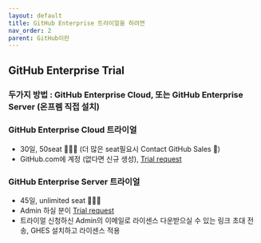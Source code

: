 ```yaml
---
layout: default
title: GitHub Enterprise 트라이얼을 하려면
nav_order: 2
parent: GitHub이란
---
```



## GitHub Enterprise Trial

  
### 두가지 방법 : GitHub Enterprise Cloud, 또는 GitHub Enterprise Server (온프렘 직접 설치)
  
### GitHub Enterprise Cloud 트라이얼
   - 30일, 50seat 🧑‍🤝‍🧑 (더 많은 seat필요시 Contact GitHub Sales 📱)
   - GitHub.com에 계정 (없다면 신규 생성), [Trial request](https://github.com/account/organizations/new?plan=business_plus&ref_cta=Start+a+free+trial&ref_loc=hero&ref_page=%2Fenterprise)
    
### GitHub Enterprise Server 트라이얼
   - 45일, unlimited seat 🧑‍🤝‍🧑 
   - Admin 하실 분이 [Trial request](https://enterprise.github.com/trial) 
   - 트라이얼 신청하신 Admin의 이메일로 라이센스 다운받으실 수 있는 링크 초대 전송, GHES 설치하고 라이센스 적용
  